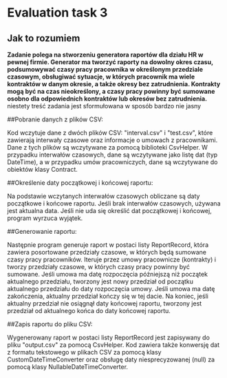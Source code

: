 ﻿# Evaluation task 3

## Jak to rozumiem

<b>Zadanie polega na stworzeniu generatora raportów dla działu HR w pewnej firmie.
Generator ma tworzyć raporty na dowolny okres czasu, podsumowywać czasy pracy pracownika w określonym przedziale czasowym, obsługiwać sytuacje, w których pracownik ma wiele kontraktów w danym okresie, a także okresy bez zatrudnienia.
Kontrakty mogą być na czas nieokreślony, a czasy pracy powinny być sumowane osobno dla odpowiednich kontraktów lub okresów bez zatrudnienia.</b>
niestety treść zadania jest sformułowana w sposób bardzo nie jasny

##Pobranie danych z plików CSV:

Kod wczytuje dane z dwóch plików CSV: "interval.csv" i "test.csv", które zawierają interwały czasowe oraz informacje o umowach z pracownikami.
Dane z tych plików są wczytywane za pomocą biblioteki CsvHelper. W przypadku interwałów czasowych, dane są wczytywane jako listę dat (typ DateTime), a w przypadku umów pracowniczych, dane są wczytywane do obiektów klasy Contract.

##Określenie daty początkowej i końcowej raportu:

Na podstawie wczytanych interwałów czasowych obliczane są daty początkowe i końcowe raportu. Jeśli brak interwałów czasowych, używana jest aktualna data.
Jeśli nie uda się określić dat początkowej i końcowej, program wyrzuca wyjątek.

##Generowanie raportu:

Następnie program generuje raport w postaci listy ReportRecord, która zawiera posortowane przedziały czasowe, w których będą sumowane czasy pracy pracowników.
Iteruje przez umowy pracownicze (kontrakty) i tworzy przedziały czasowe, w których czasy pracy powinny być sumowane. Jeśli umowa ma datę rozpoczęcia późniejszą niż początek aktualnego przedziału, tworzony jest nowy przedział od początku aktualnego przedziału do daty rozpoczęcia umowy.
Jeśli umowa ma datę zakończenia, aktualny przedział kończy się w tej dacie.
Na koniec, jeśli aktualny przedział nie osiągnął daty końcowej raportu, tworzony jest przedział od aktualnego końca do daty końcowej raportu.

##Zapis raportu do pliku CSV:

Wygenerowany raport w postaci listy ReportRecord jest zapisywany do pliku "output.csv" za pomocą CsvHelper.
Kod zawiera także konwersję dat z formatu tekstowego w plikach CSV za pomocą klasy CustomDateTimeConverter oraz obsługę daty niesprecyzowanej (null) za pomocą klasy NullableDateTimeConverter.